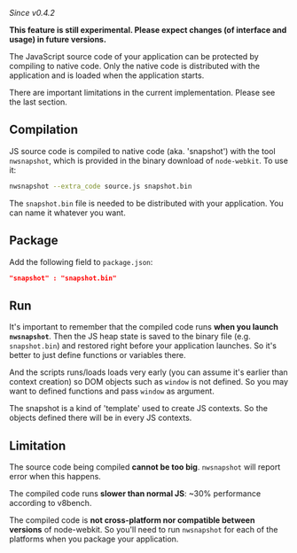_Since v0.4.2_

**This feature is still experimental. Please expect changes (of interface and usage) in future versions.**

The JavaScript source code of your application can be protected by compiling to native code. Only the native code is distributed with the application and is loaded when the application starts.

There are important limitations in the current implementation. Please see the last section.

## Compilation

JS source code is compiled to native code (aka. 'snapshot') with the tool `nwsnapshot`, which is provided in the binary download of `node-webkit`. To use it:

````bash
nwsnapshot --extra_code source.js snapshot.bin
````
The `snapshot.bin` file is needed to be distributed with your application. You can name it whatever you want.

## Package

Add the following field to `package.json`:
````json
"snapshot" : "snapshot.bin"
````

## Run

It's important to remember that the compiled code runs **when you launch `nwsnapshot`**. Then the JS heap state is saved to the binary file (e.g. `snapshot.bin`) and restored right before your application launches. So it's better to just define functions or variables there.

And the scripts runs/loads loads very early (you can assume it's earlier than context creation) so DOM objects such as `window` is not defined. So you may want to defined functions and pass `window` as argument.

The snapshot is a kind of 'template' used to create JS contexts. So the objects defined there will be in every JS contexts.

## Limitation

The source code being compiled **cannot be too big**. `nwsnapshot` will report error when this happens.

The compiled code runs **slower than normal JS**: ~30% performance according to v8bench.

The compiled code is **not cross-platform nor compatible between versions** of node-webkit. So you'll need to run `nwsnapshot` for each of the platforms when you package your application.